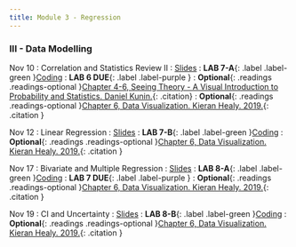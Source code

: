 ```yaml
---
title: Module 3 - Regression
---
```

<h3 style="text-align: left; font-weight: bold;">III - Data Modelling</h3> 

Nov 10
: Correlation and Statistics Review II
  : [Slides](#)
: **LAB 7-A**{: .label .label-green }[Coding](#)
: **LAB 6 DUE**{: .label .label-purple }
: **Optional**{: .readings .readings-optional }[Chapter 4-6, Seeing Theory - A Visual Introduction to Probability and Statistics. Daniel Kunin.](https://seeing-theory.brown.edu){: .citation}
: **Optional**{: .readings .readings-optional }[Chapter 6, Data Visualization. Kieran Healy. 2019.](https://staff.washington.edu/yohaoyu/data-analytics-visualization/Data-Visualization-A-Practical-Introduction.pdf){: .citation }

Nov 12
: Linear Regression
  : [Slides](#)
: **LAB 7-B**{: .label .label-green }[Coding](#)
: **Optional**{: .readings .readings-optional }[Chapter 6, Data Visualization. Kieran Healy. 2019.](https://staff.washington.edu/yohaoyu/data-analytics-visualization/Data-Visualization-A-Practical-Introduction.pdf){: .citation }


Nov 17
: Bivariate and Multiple Regression
  : [Slides](#)
: **LAB 8-A**{: .label .label-green }[Coding](#)
: **LAB 7 DUE**{: .label .label-purple }
: **Optional**{: .readings .readings-optional }[Chapter 6, Data Visualization. Kieran Healy. 2019.](https://staff.washington.edu/yohaoyu/data-analytics-visualization/Data-Visualization-A-Practical-Introduction.pdf){: .citation }

Nov 19
: CI and Uncertainty
  : [Slides](#)
: **LAB 8-B**{: .label .label-green }[Coding](#)
: **Optional**{: .readings .readings-optional }[Chapter 6, Data Visualization. Kieran Healy. 2019.](https://staff.washington.edu/yohaoyu/data-analytics-visualization/Data-Visualization-A-Practical-Introduction.pdf){: .citation }
